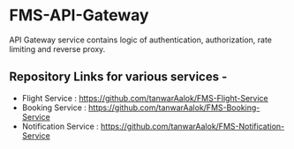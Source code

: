# FMS-API-Gateway
API Gateway service contains logic of authentication, authorization, rate limiting and reverse proxy.

## Repository Links for various services - 
- Flight Service : https://github.com/tanwarAalok/FMS-Flight-Service
- Booking Service : https://github.com/tanwarAalok/FMS-Booking-Service
- Notification Service : https://github.com/tanwarAalok/FMS-Notification-Service
